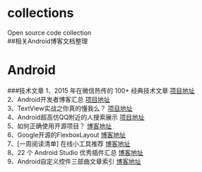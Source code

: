 # collections
Open source code collection<br>
##相关Android博客文档整理
# Android
###技术文章
1、2015 年在微信热传的 100+ 经典技术文章  [项目地址](https://github.com/jobbole/awesome-wechat-dev-posts-2015) <br>
2、Android开发者博客汇总  [项目地址](https://github.com/CodingFish2015/Android-Developer-Blog-Rss) <br>
3、TextView实战之你真的懂我么？  [项目地址](http://blog.csdn.net/sdkfjksf/article/details/51317204) <br>
4、Android超高仿QQ附近的人搜索展示  [项目地址](http://blog.csdn.net/mr_immortalz/article/details/51319354) <br>
5、如何正确使用开源项目？  [博客地址](http://mp.weixin.qq.com/s?__biz=MzA4NTQwNDcyMA==&mid=2650661623&idx=1&sn=ab28ac6587e8a5ef1241be7870851355#rd) <br>
6、Google开源的FlexboxLayout  [博客地址](http://mp.weixin.qq.com/s?__biz=MzA4NTQwNDcyMA==&mid=2650661681&idx=1&sn=b151aba0c5fb702492f6bbd82211988d#rd) <br>
7、[一周阅读清单] 在线小工具推荐  [博客地址](http://mafei.me/2016/05/15/%E4%B8%80%E5%91%A8%E9%98%85%E8%AF%BB%E6%B8%85%E5%8D%95-%E5%9C%A8%E7%BA%BF%E5%B0%8F%E5%B7%A5%E5%85%B7%E6%8E%A8%E8%8D%90/) <br>
8、22 个 Android Studio 优秀插件汇总  [博客地址](http://www.devstore.cn/essay/essayInfo/6577.html) <br>
9、Android自定义控件三部曲文章索引  [博客地址](http://blog.csdn.net/harvic880925/article/details/50995268) <br>

